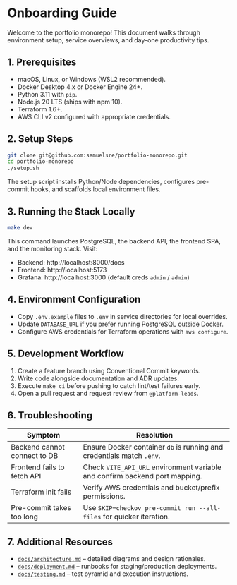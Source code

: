 # Onboarding Guide

Welcome to the portfolio monorepo! This document walks through environment setup, service overviews, and day-one productivity tips.

## 1. Prerequisites
- macOS, Linux, or Windows (WSL2 recommended).
- Docker Desktop 4.x or Docker Engine 24+.
- Python 3.11 with `pip`.
- Node.js 20 LTS (ships with npm 10).
- Terraform 1.6+.
- AWS CLI v2 configured with appropriate credentials.

## 2. Setup Steps

```bash
git clone git@github.com:samuelsre/portfolio-monorepo.git
cd portfolio-monorepo
./setup.sh
```

The setup script installs Python/Node dependencies, configures pre-commit hooks, and scaffolds local environment files.

## 3. Running the Stack Locally

```bash
make dev
```

This command launches PostgreSQL, the backend API, the frontend SPA, and the monitoring stack. Visit:
- Backend: http://localhost:8000/docs
- Frontend: http://localhost:5173
- Grafana: http://localhost:3000 (default creds `admin` / `admin`)

## 4. Environment Configuration

- Copy `.env.example` files to `.env` in service directories for local overrides.
- Update `DATABASE_URL` if you prefer running PostgreSQL outside Docker.
- Configure AWS credentials for Terraform operations with `aws configure`.

## 5. Development Workflow

1. Create a feature branch using Conventional Commit keywords.
2. Write code alongside documentation and ADR updates.
3. Execute `make ci` before pushing to catch lint/test failures early.
4. Open a pull request and request review from `@platform-leads`.

## 6. Troubleshooting

| Symptom | Resolution |
| --- | --- |
| Backend cannot connect to DB | Ensure Docker container `db` is running and credentials match `.env`. |
| Frontend fails to fetch API | Check `VITE_API_URL` environment variable and confirm backend port mapping. |
| Terraform init fails | Verify AWS credentials and bucket/prefix permissions. |
| Pre-commit takes too long | Use `SKIP=checkov pre-commit run --all-files` for quicker iteration. |

## 7. Additional Resources
- [`docs/architecture.md`](architecture.md) – detailed diagrams and design rationales.
- [`docs/deployment.md`](deployment.md) – runbooks for staging/production deployments.
- [`docs/testing.md`](testing.md) – test pyramid and execution instructions.

